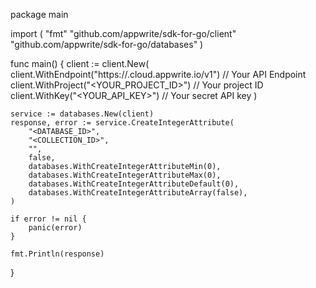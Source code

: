 package main

import (
    "fmt"
    "github.com/appwrite/sdk-for-go/client"
    "github.com/appwrite/sdk-for-go/databases"
)

func main() {
    client := client.New(
        client.WithEndpoint("https://<REGION>.cloud.appwrite.io/v1") // Your API Endpoint
        client.WithProject("<YOUR_PROJECT_ID>") // Your project ID
        client.WithKey("<YOUR_API_KEY>") // Your secret API key
    )

    service := databases.New(client)
    response, error := service.CreateIntegerAttribute(
        "<DATABASE_ID>",
        "<COLLECTION_ID>",
        "",
        false,
        databases.WithCreateIntegerAttributeMin(0),
        databases.WithCreateIntegerAttributeMax(0),
        databases.WithCreateIntegerAttributeDefault(0),
        databases.WithCreateIntegerAttributeArray(false),
    )

    if error != nil {
        panic(error)
    }

    fmt.Println(response)
}
